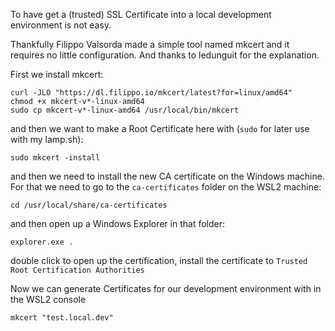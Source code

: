 To have get a (trusted) SSL Certificate into a local development environment is not easy.

Thankfully Filippo Valsorda made a simple tool named mkcert and it requires no little configuration.
And thanks to ledunguit for the explanation.


First we install mkcert:
```
curl -JLO "https://dl.filippo.io/mkcert/latest?for=linux/amd64"
chmod +x mkcert-v*-linux-amd64
sudo cp mkcert-v*-linux-amd64 /usr/local/bin/mkcert
```

and then we want to make a Root Certificate here with (`sudo` for later use with my lamp.sh):
```
sudo mkcert -install
```

and then we need to install the new CA certificate on the Windows machine.
For that we need to go to the `ca-certificates` folder on the WSL2 machine:
```
cd /usr/local/share/ca-certificates
```

and then open up a Windows Explorer in that folder:
```
explorer.exe .
```

double click to open up the certification, install the certificate to `Trusted Root Certification Authorities`

Now we can generate Certificates for our development environment with in the WSL2 console
```
mkcert "test.local.dev"
```
